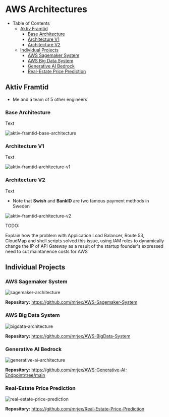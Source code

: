 # AWS Architectures


- Table of Contents
  - [Aktiv Framtid](#aktiv-framtid)
    - [Base Architecture](#base-architecture)
    - [Architecture V1](#architecture-v1)
    - [Architecture V2](#architecture-v2)
  - [Individual Projects](#individual-projects)
    - [AWS Sagemaker System](#aws-sagemaker-system)
    - [AWS Big Data System](#aws-big-data-system)
    - [Generative AI Bedrock](#generative-ai-bedrock)
    - [Real-Estate Price Prediction](#real-estate-price-prediction)


## Aktiv Framtid

- Me and a team of 5 other engineers





### Base Architecture

Text

![aktiv-framtid-base-architecture](readme-material/aws-architectures/1-aktiv-framtid-base-arhcitecture.PNG)


### Architecture V1

Text

![aktiv-framtid-architecture-v1](readme-material/aws-architectures/2-aktiv-framtid-architecture.PNG)



### Architecture V2

Text

- Note that **Swish** and **BankID** are two famous payment methods in Sweden



![aktiv-framtid-architecture-v2](readme-material/aws-architectures/3-aktiv-framtid-architecture.PNG)



TODO:

Explain how the problem with Application Load Balancer, Route 53, CloudMap and shell scripts solved this issue, using IAM roles to dynamically change the IP of API Gateway as a result of the startup founder's expressed need to cut maintanence costs for AWS




## Individual Projects

### AWS Sagemaker System

![sagemaker-architecture](readme-material/aws-architectures/sagemaker-architecture.png)


**Repository:** https://github.com/mrjex/AWS-Sagemaker-System


### AWS Big Data System

![bigdata-architecture](readme-material/aws-architectures/bigdata-architecture.png)

**Repository:** https://github.com/mrjex/AWS-BigData-System


### Generative AI Bedrock

![generative-ai-architecture](readme-material/aws-architectures/generative-ai-architecture.PNG)

**Repository:** https://github.com/mrjex/AWS-Generative-AI-Endpoint/tree/main


### Real-Estate Price Prediction

![real-estate-price-prediction](readme-material/aws-architectures/real-estate-price-prediction-architecture.png)

**Repository:** https://github.com/mrjex/Real-Estate-Price-Prediction